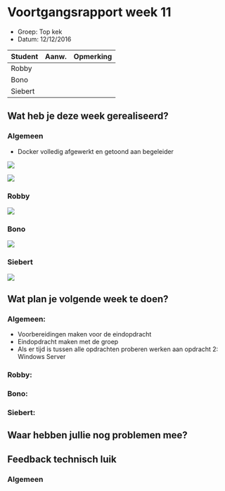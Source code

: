 # Voortgangsrapport week 11

* Groep: Top kek
* Datum: 12/12/2016

| Student  | Aanw. | Opmerking |
| :---     | :---  | :---      |
| Robby |       |           |
| Bono |       |           |
| Siebert |       |           |


## Wat heb je deze week gerealiseerd?

### Algemeen

* Docker volledig afgewerkt en getoond aan begeleider


![](https://i.gyazo.com/9f203744fdc13daf409315cd37ab7031.png)

![](https://i.gyazo.com/5bf8b7f3ea383a0808f39757863ddd66.png)

### Robby

![](https://i.gyazo.com/d5a603fe1a763e2d1ad90e953cd95940.png)

### Bono

![](https://i.gyazo.com/c968d1d0e961c433b741e63c2ab3b6c7.png)

### Siebert

![](https://i.gyazo.com/3ea0271ab2455771ed3cae3ebd0e7442.png)


## Wat plan je volgende week te doen?


### Algemeen:

* Voorbereidingen maken voor de eindopdracht
* Eindopdracht maken met de groep
* Als er tijd is tussen alle opdrachten proberen werken aan opdracht 2: Windows Server

### Robby: 


### Bono: 



### Siebert: 

## Waar hebben jullie nog problemen mee?


## Feedback technisch luik

### Algemeen


